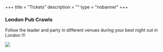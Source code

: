 ﻿+++
title = "Tickets"
description = ""
type = "nobanner"
+++

<section class="mbr-section mbr-section-hero mbr-section-full header2 mbr-parallax-background mbr-after-navbar" id="header2-1d" style="background-image: url(/images/London-pub-crawls.jpg);">
<div class="mbr-overlay" style="opacity: 0.6; background-color: rgb(0, 0, 0);">
</div>
<div class="mbr-table mbr-table-full">
<div class="mbr-table-cell">
<div class="container">
<div class="mbr-section row">
<div class="mbr-table-md-up">
<div class="mbr-table-cell col-md-5 content-size text-xs-center text-md-right">
<h3 class="mbr-section-title display-2">London Pub Crawls</h3>
<div class="mbr-section-text">
<p>Follow the leader and party in different venues during your best night out in London !!!</p>
</div>
</div>
<div class="mbr-table-cell mbr-valign-top mbr-left-padding-md-up col-md-7 image-size" style="width: 65%;">
<div class="mbr-figure"><a href="https://nutspubcrawl.com"><img src="/images/original-1400x1225.png"></a></div>
</div>
</div>
</div>
</div>
</div>
</section>
</section>

<!--<div class="row">
  <div class="col-md-6"><a href="https://nutspubcrawl.com"><img src="/images/moneyback.jpg" style="margin-left: 2cm; margin-top: 0.1cm; margin-bottom: 0.5cm; margin-right: 2cm;"></a></div>
  <div class="col-md-6"><div>-->
<br/>
        <center><script src="https://assets.ticketinghub.com/checkout.js" data-channel="f0c1b56f-ddc4-496f-b994-3ee449980e0c" data-endpoint="https://api.ticketinghub.com" data-layout="embed" data-landing="tickets" data-event-period="7" data-fields="name,email,telephone" data-color="#314770" data-button-label="BOOK NOW" data-discounts="1" data-free="0" data-avs="0" data-subscribe="1"></script></center>
        </div></div>
</div>
